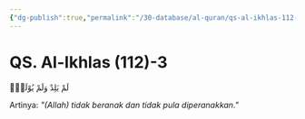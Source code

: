 ```yaml
---
{"dg-publish":true,"permalink":"/30-database/al-quran/qs-al-ikhlas-112-3/"}
---
```



# QS. Al-Ikhlas (112)-3
لَمْ يَلِدْ وَلَمْ يُوْلَدْۙ

Artinya: *"(Allah) tidak beranak dan tidak pula diperanakkan."*
